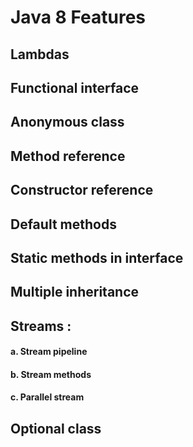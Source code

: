 # Java 8 Features

## Lambdas
## Functional interface
## Anonymous class
## Method reference
## Constructor reference
## Default methods
## Static methods in interface
## Multiple inheritance
## Streams :
#### a. Stream pipeline
#### b. Stream methods
#### c. Parallel stream
## Optional class